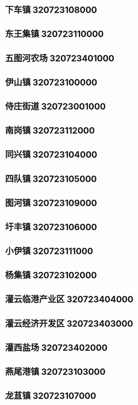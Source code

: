 # 下车镇 320723108000
# 东王集镇 320723110000
# 五图河农场 320723401000
# 伊山镇 320723100000
# 侍庄街道 320723001000
# 南岗镇 320723112000
# 同兴镇 320723104000
# 四队镇 320723105000
# 图河镇 320723109000
# 圩丰镇 320723106000
# 小伊镇 320723111000
# 杨集镇 320723102000
# 灌云临港产业区 320723404000
# 灌云经济开发区 320723403000
# 灌西盐场 320723402000
# 燕尾港镇 320723103000
# 龙苴镇 320723107000
